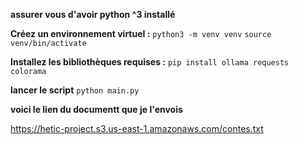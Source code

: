 **assurer vous d'avoir python ^3 installé**

**Créez un environnement virtuel :**
`python3 -m venv venv`
`source venv/bin/activate`


**Installez les bibliothèques requises :**
`pip install ollama requests colorama`


**lancer le script**
`python main.py`

**voici le lien du documentt que je l'envois**

https://hetic-project.s3.us-east-1.amazonaws.com/contes.txt
